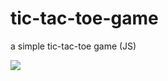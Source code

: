 # tic-tac-toe-game
a simple tic-tac-toe game (JS)

![](https://github.com/Am-glitch/tic-tac-toe-game/blob/main/readmeattributes/site.gif)
